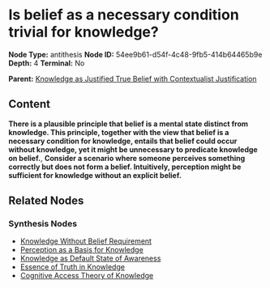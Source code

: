 # Is belief as a necessary condition trivial for knowledge?

**Node Type:** antithesis
**Node ID:** 54ee9b61-d54f-4c48-9fb5-414b64465b9e
**Depth:** 4
**Terminal:** No

**Parent:** [Knowledge as Justified True Belief with Contextualist Justification](knowledge-as-justified-true-belief-with-contextualist-justification-synthesis-201d8030-0f4a-404d-b982-a0ade8f8459f.md)

## Content

**There is a plausible principle that belief is a mental state distinct from knowledge. This principle, together with the view that belief is a necessary condition for knowledge, entails that belief could occur without knowledge, yet it might be unnecessary to predicate knowledge on belief.**, **Consider a scenario where someone perceives something correctly but does not form a belief. Intuitively, perception might be sufficient for knowledge without an explicit belief.**

## Related Nodes

### Synthesis Nodes

- [Knowledge Without Belief Requirement](knowledge-without-belief-requirement-synthesis-9f6a5058-38e5-4afe-be34-612c5fc0df5c.md)
- [Perception as a Basis for Knowledge](perception-as-a-basis-for-knowledge-synthesis-5ea96229-ad36-4e37-a67e-13c49a56ab72.md)
- [Knowledge as Default State of Awareness](knowledge-as-default-state-of-awareness-synthesis-59b0c986-d99d-4de0-b086-4cff1575977d.md)
- [Essence of Truth in Knowledge](essence-of-truth-in-knowledge-synthesis-3daf6e11-6767-44f9-959d-7b4005398f5a.md)
- [Cognitive Access Theory of Knowledge](cognitive-access-theory-of-knowledge-synthesis-914ec8dd-6888-42a5-94e9-73ccf3cc4d68.md)
